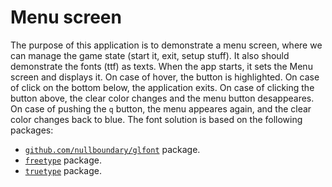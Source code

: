 # Menu screen

The purpose of this application is to demonstrate a menu screen, where we can manage the game state (start it, exit, setup stuff). It also should demonstrate the fonts (ttf) as texts. When the app starts, it sets the Menu screen and displays it. On case of hover, the button is highlighted. On case of click on the bottom below, the application exits. On case of clicking the button above, the clear color changes and the menu button desappeares. On case of pushing the `q` button, the menu appeares again, and the clear color changes back to blue.
The font solution is based on the following packages:

- [`github.com/nullboundary/glfont`](https://github.com/nullboundary/glfont) package.
- [`freetype`](https://godoc.org/github.com/golang/freetype) package.
- [`truetype`](https://godoc.org/github.com/golang/freetype/truetype) package.
